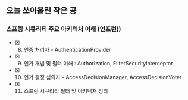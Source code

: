 ## 오늘 쏘아올린 작은 공

### 스프링 시큐리티 주요 아키텍처 이해 (인프런))
- [x] 8) 인증 처리자 - AuthenticationProvider
- [x] 9) 인가 개념 및 필터 이해 : Authorization, FilterSecurityInterceptor
- [x] 10) 인가 결정 심의자 - AccessDecisionManager, AccessDecisionVoter
- [x] 11) 스프링 시큐리티 필터 및 아키텍처 정리